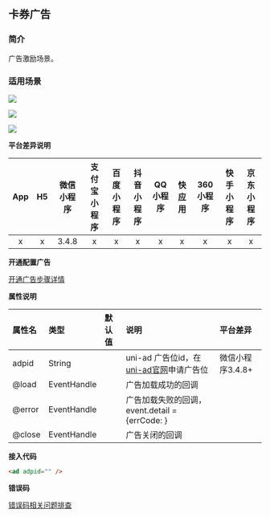 ## 卡券广告

### 简介

广告激励场景。

### 适用场景

![](https://web-ext-storage.dcloud.net.cn/uniad/ad-card-01.png)

![](https://web-ext-storage.dcloud.net.cn/uniad/ad-card-02.png)

![](https://web-ext-storage.dcloud.net.cn/uniad/ad-card-03.png)

**平台差异说明**

|App|H5|微信小程序|支付宝小程序|百度小程序|抖音小程序|QQ小程序|快应用|360小程序|快手小程序|京东小程序|
|:-:|:-:|:-:|:-:|:-:|:-:|:-:|:-:|:-:|:-:|:-:|
|x|x|3.4.8|x|x|x|x|x|x|x|x|


**开通配置广告**

[开通广告步骤详情](https://uniapp.dcloud.net.cn/uni-ad/ad-open.html)


**属性说明**

|属性名|类型|默认值|说明|平台差异|
|:-|:-|:-|:-|:-|
|adpid|String||uni-ad 广告位id，在[uni-ad官网](https://uniad.dcloud.net.cn/)申请广告位|微信小程序3.4.8+|
|@load|EventHandle||广告加载成功的回调||
|@error|EventHandle||广告加载失败的回调，event.detail = {errCode: }||
|@close|EventHandle||广告关闭的回调||


**接入代码**

```html
<ad adpid="" />
```



**错误码**

[错误码相关问题排查](https://uniapp.dcloud.net.cn/uni-ad/ad-error-code.html)
